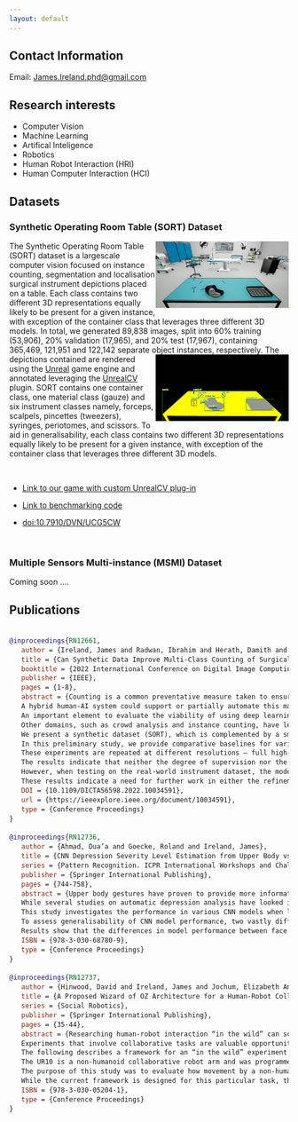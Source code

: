 ```yaml
---
layout: default
---
```


## Contact Information
Email: James.Ireland.phd@gmail.com

## Research interests  
* Computer Vision 
* Machine Learning 
* Artifical Inteligence  
* Robotics
* Human Robot Interaction (HRI) 
* Human Computer Interaction (HCI) 

## Datasets
### Synthetic Operating Room Table (SORT) Dataset
<img align="right" width="240" height="120" src="./Figures/sORt_sampleAnnotation_org_img.png">
The Synthetic Operating Room Table (SORT) dataset is a largescale computer vision focused on instance counting, segmentation and localisation surgical instrument depictions placed on a table. 
Each class contains two different 3D representations equally likely to be present for a given instance, with exception of the container class that leverages three different 3D models. 
In total, we generated 89,838 images, split into 60% training (53,906), 20% validation (17,965), and 20% test (17,967), containing 365,469, 121,951 and 122,142 separate object instances, respectively. 



<img align="right" width="240" height="120" src="./Figures/sORt_sampleAnnotation_BB_segMask_lbls.png">
  The depictions contained are rendered using the <a href="https://www.unrealengine.com">Unreal</a> game engine and annotated leveraging the <a href="https://unrealcv.org">UnrealCV</a> plugin. 
  SORT contains one container class, one material class (gauze) and six instrument classes namely, forceps, scalpels, pincettes (tweezers), syringes, periotomes, and scissors. To aid in generalisability, each class contains two different 3D representations equally likely to be present for a given instance, with exception of the container class that leverages three different 3D models.
  
 &nbsp;
  * <a href="https://github.com/James-Ireland/Synthetic_OR_table_generative_game">Link to our game with custom UnrealCV plug-in </a>
  
 *  <a href="https://github.com/James-Ireland/Surgical_instrument_instance_counting_benchmarks">Link to benchmarking code</a>
  
  * <a href="https://doi.org/10.7910/DVN/UCG5CW">doi:10.7910/DVN/UCG5CW</a>
    
&nbsp;

### Multiple Sensors Multi-instance (MSMI) Dataset
Coming soon ....

## Publications
```bibtex

@inproceedings{RN12661,
   author = {Ireland, James and Radwan, Ibrahim and Herath, Damith and Goecke, Roland},
   title = {Can Synthetic Data Improve Multi-Class Counting of Surgical Instruments?},
   booktitle = {2022 International Conference on Digital Image Computing: Techniques and Applications (DICTA)},
   publisher = {IEEE},
   pages = {1-8},
   abstract = {Counting is a common preventative measure taken to ensure surgical instruments are not retained during surgery, which could cause serious detrimental effects including chronic pain and sepsis. 
   A hybrid human-AI system could support or partially automate this manual counting of instruments. 
   An important element to evaluate the viability of using deep learning computer vision-based counting is a suitable large-scale dataset of surgical instruments. 
   Other domains, such as crowd analysis and instance counting, have leveraged synthetic datasets to evaluate and augment different approaches. 
   We present a synthetic dataset (SORT), which is complemented by a smaller real-world dataset of surgical instruments (MSMI), to assess the hypothesis of whether synthetic training data can improve the performance of multi-class multi-instance counting models when applied to real-world data. 
   In this preliminary study, we provide comparative baselines for various popular counting techniques on synthetic data, such as direct regression, segmentation, localisation, and density estimation. 
   These experiments are repeated at different resolutions – full high-definition (1080×1920 pixels), half (690×540 pixels), and a quarter (480×270 pixels) – to measure the robustness of different supervision methods to varying image scales. 
   The results indicate that neither the degree of supervision nor the image resolution during model training impact performance significantly on the synthetic data. 
   However, when testing on the real-world instrument dataset, the models trained on synthetic data were significantly less accurate. 
   These results indicate a need for further work in either the refinement of the synthetic depictions or fine-tuning upon real-world data to achieve similar performance in domain adaptation scenarios compared to training and testing solely on the synthetic data.},
   DOI = {10.1109/DICTA56598.2022.10034591},
   url = {https://ieeexplore.ieee.org/document/10034591},
   type = {Conference Proceedings}
}

@inproceedings{RN12736,
   author = {Ahmad, Dua’a and Goecke, Roland and Ireland, James},
   title = {CNN Depression Severity Level Estimation from Upper Body vs. Face-Only Images},
   series = {Pattern Recognition. ICPR International Workshops and Challenges},
   publisher = {Springer International Publishing},
   pages = {744-758},
   abstract = {Upper body gestures have proven to provide more information about a person’s depressive state when added to facial expressions. 
   While several studies on automatic depression analysis have looked into this impact, little is known in regard to how a convolutional neural network (CNN) uses such information for predicting depression severity levels. 
   This study investigates the performance in various CNN models when looking at facial images alone versus including the upper body when estimating depression severity levels on a regressive scale. 
   To assess generalisability of CNN model performance, two vastly different datasets were used, one collected by the Black Dog Institute and the other being the 2013 Audio/Visual Emotion Challenge (AVEC). 
   Results show that the differences in model performance between face versus upper body are slight, as model performance across multiple architectures is very similar but varies when different datasets are introduced.},
   ISBN = {978-3-030-68780-9},
   type = {Conference Proceedings}
}

@inproceedings{RN12737,
   author = {Hinwood, David and Ireland, James and Jochum, Elizabeth Ann and Herath, Damith},
   title = {A Proposed Wizard of OZ Architecture for a Human-Robot Collaborative Drawing Task},
   series = {Social Robotics},
   publisher = {Springer International Publishing},
   pages = {35-44},
   abstract = {Researching human-robot interaction “in the wild” can sometimes require insight from different fields. 
   Experiments that involve collaborative tasks are valuable opportunities for studying HRI and developing new tools. 
   The following describes a framework for an “in the wild” experiment situated in a public museum that involved a Wizard of OZ (WOZ) controlled robot. 
   The UR10 is a non-humanoid collaborative robot arm and was programmed to engage in a collaborative drawing task. 
   The purpose of this study was to evaluate how movement by a non-humanoid robot could affect participant experience. 
   While the current framework is designed for this particular task, the control architecture could be built upon to provide a base for various collaborative studies.},
   ISBN = {978-3-030-05204-1},
   type = {Conference Proceedings}
}

``` 


